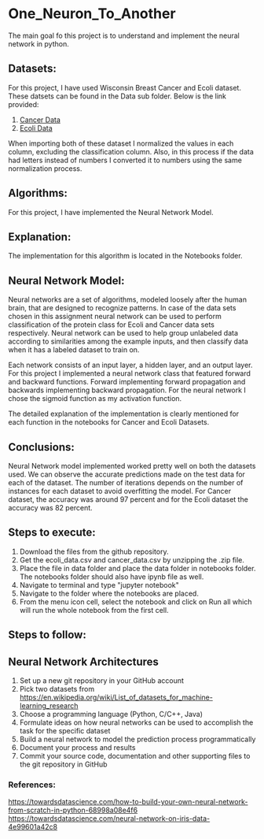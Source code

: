# One_Neuron_To_Another

The main goal fo this project is to understand and implement the neural network in python.

## Datasets:
For this project, I have used Wisconsin Breast Cancer and Ecoli dataset. These datsets can be found in the Data sub folder. Below is the link provided:

1. [Cancer Data](https://archive.ics.uci.edu/ml/datasets/breast+cancer+wisconsin+%28original%29)
2. [Ecoli Data](https://archive.ics.uci.edu/ml/datasets/Ecoli)

When importing both of these dataset I normalized the values in each column, excluding the classification column. Also, in this process if the data had letters instead of numbers I converted it to numbers using the same normalization process.

## Algorithms:
For this project, I have implemented the Neural Network Model.

## Explanation:
The implementation for this algorithm is located in the Notebooks folder.

## Neural Network Model:

Neural networks are a set of algorithms, modeled loosely after the human brain, that are designed to recognize patterns. In case of the data sets chosen in this assignment neural network can be used to perform classification of the protein class for Ecoli and Cancer data sets respectively. Neural network can be used to help group unlabeled data according to similarities among the example inputs, and then classify data when it has a labeled dataset to train on.

Each network consists of an input layer, a hidden layer, and an output layer. For this project I implemented a neural network class that featured forward and backward functions. Forward implementing forward propagation and backwards implementing backward propagation. For the neural network I chose the sigmoid function as my activation function. 

The detailed explanation of the implementation is clearly mentioned for each function in the notebooks for Cancer and Ecoli Datasets. 

## Conclusions:

Neural Network model implemented worked pretty well on both the datasets used. We can observe the accurate predictions made on the test data for each of the dataset. The number of iterations depends on the number of instances for each dataset to avoid overfitting the model. For Cancer dataset, the accuracy was around 97 percent and for the Ecoli dataset the accuracy was 82 percent.

## Steps to execute:
1. Download the files from the github repository.
2. Get the ecoli_data.csv and cancer_data.csv by unzipping the .zip file.
3. Place the file in data folder and place the data folder in notebooks folder. The notebooks folder should also have ipynb file as well.
4. Navigate to terminal and type "jupyter notebook"
5. Navigate to the folder where the notebooks are placed.
6. From the menu icon cell, select the notebook and click on Run all which will run the whole notebook from the first cell.

## Steps to follow:
## Neural Network Architectures
1. Set up a new git repository in your GitHub account
2. Pick two datasets from https://en.wikipedia.org/wiki/List_of_datasets_for_machine-learning_research
3. Choose a programming language (Python, C/C++, Java)
4. Formulate ideas on how neural networks can be used to accomplish the task for the specific dataset
5. Build a neural network to model the prediction process programmatically
6. Document your process and results
7. Commit your source code, documentation and other supporting files to the git repository in GitHub


### References:
https://towardsdatascience.com/how-to-build-your-own-neural-network-from-scratch-in-python-68998a08e4f6</br>
https://towardsdatascience.com/neural-network-on-iris-data-4e99601a42c8 </br>


